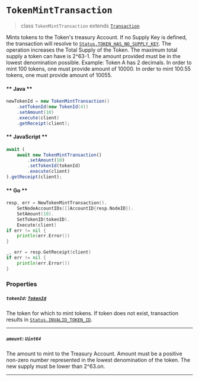 # `TokenMintTransaction`

> class `TokenMintTransaction` extends [`Transaction`](reference/Transaction.md)

Mints tokens to the Token's treasury Account. If no Supply Key is defined, the transaction will resolve to
[`Status.TOKEN_HAS_NO_SUPPLY_KEY`](reference/Status.md#TOKEN_HAS_NO_SUPPLY_KEY).
The operation increases the Total Supply of the Token. The maximum total supply a token can have is 2^63-1.
The amount provided must be in the lowest denomination possible. Example:
Token A has 2 decimals. In order to mint 100 tokens, one must provide amount of 10000. In order to mint 100.55 tokens,
one must provide amount of 10055.

<!-- tabs:start -->

#### ** Java **

```java
newTokenId = new TokenMintTransaction()
    .setTokenId(new TokenId(4))
    .setAmount(10)
    .execute(client)
    .getReceipt(client);
```

#### ** JavaScript **

```js
await (
    await new TokenMintTransaction()
        .setAmount(10)
        .setTokenId(tokenId)
        .execute(client)
).getReceipt(client);
```

#### ** Go **

```go
resp, err = NewTokenMintTransaction().
    SetNodeAccountIDs([]AccountID{resp.NodeID}).
    SetAmount(10).
    SetTokenID(tokenID).
    Execute(client)
if err != nil {
    println(err.Error())
}

_, err = resp.GetReceipt(client)
if err != nil {
    println(err.Error())
}
```

<!-- tabs:end -->

### Properties

##### `tokenId`: [`TokenId`](reference/token/TokenId.md)

The token for which to mint tokens. If token does not exist, transaction results in
[`Status.INVALID_TOKEN_ID`](reference/Status.md#INVALID_TOKEN_ID).

---

##### `amount`: `Uint64`

The amount to mint to the Treasury Account. Amount must be a positive non-zero number represented in the lowest
denomination of the token. The new supply must be lower than 2^63.on.

---
